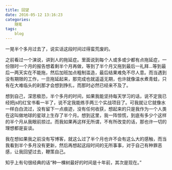 ```yaml
---
title: 回望
date: 2016-05-12 13:16:23
categories: 
	随笔
tags:
 	blog
---
```

一晃半个多月过去了，说实话这段时间过得蛮荒废的。
<!-- more -->
之前看过一个演说，讲到人的拖延症。里面说到每个人或多或少都有点拖延症，一份限时一个月的报告想着剩半个月再做，等到了半个月又拖到最后一礼拜…等到最后一两天实在不能拖，然后加班加点粗制滥造，最后结果难免不尽人意。而当遇到没有期限的工作，一旦拖延起来，那完成也就遥遥无期，也许就像温水煮青蛙，只有在大难临头的刹那才会想到挣扎，而那时必然已经来不及了。

想到自己，深思极恐，半个多月的时间，如果我能坚持每天学习的话，说不定我已经把js的红宝书看一半了，说不定我能练手两三个实战项目了。可我就让它就像水一样白白流过，没有留下一点痕迹，没有任何收获，想起来的只是我作为一个人类在这叫做地球的星球上生存了半个月。想到这里，我一阵惊慌，到底有多少个这样的半个月从我眼前掠过。而我如果再这样无所谓，不有所改变的话，那也许一切的理想都是妄谈。

我在想如果我之前没有写博客，就这么过了半个月也许不会有这么大的感触，而当我看到半个多月没有更新，然后再想起这段时间的无所事事，对于自己有种罪恶感，让我回望过去，鞭策自己。

知乎上有句很经典的话“种一棵树最好的时间是十年前，其次是现在。”